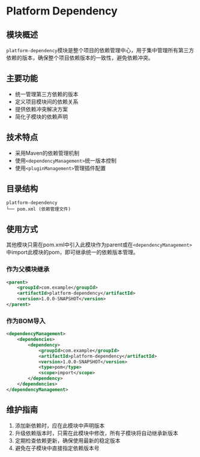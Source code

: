 # Platform Dependency

## 模块概述
`platform-dependency`模块是整个项目的依赖管理中心，用于集中管理所有第三方依赖的版本，确保整个项目依赖版本的一致性，避免依赖冲突。

## 主要功能
- 统一管理第三方依赖的版本
- 定义项目模块间的依赖关系
- 提供依赖冲突解决方案
- 简化子模块的依赖声明

## 技术特点
- 采用Maven的依赖管理机制
- 使用`<dependencyManagement>`统一版本控制
- 使用`<pluginManagement>`管理插件配置

## 目录结构
```
platform-dependency
└── pom.xml (依赖管理文件)
```

## 使用方式
其他模块只需在pom.xml中引入此模块作为parent或在`<dependencyManagement>`中import此模块的pom，即可继承统一的依赖版本管理。

### 作为父模块继承
```xml
<parent>
    <groupId>com.example</groupId>
    <artifactId>platform-dependency</artifactId>
    <version>1.0.0-SNAPSHOT</version>
</parent>
```

### 作为BOM导入
```xml
<dependencyManagement>
    <dependencies>
        <dependency>
            <groupId>com.example</groupId>
            <artifactId>platform-dependency</artifactId>
            <version>1.0.0-SNAPSHOT</version>
            <type>pom</type>
            <scope>import</scope>
        </dependency>
    </dependencies>
</dependencyManagement>
```

## 维护指南
1. 添加新依赖时，应在此模块中声明版本
2. 升级依赖版本时，只需在此模块中修改，所有子模块将自动继承新版本
3. 定期检查依赖更新，确保使用最新的稳定版本
4. 避免在子模块中直接指定依赖版本号

